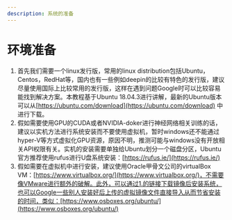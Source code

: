 ```yaml
---
description: 系统的准备
---
```


# 环境准备

1. 首先我们需要一个linux发行版，常用的linux distribution包括Ubuntu，Centos，RedHat等，国内也有一些例如deepin的比较有特色的发行版，建议尽量使用国际上比较常用的发行版，这样在遇到问题Google时可以比较容易能找到解决方案。本教程基于Ubuntu 18.04.3进行讲解，最新的Ubuntu版本可以从[https://ubuntu.com/download](https://ubuntu.com/download) 中进行下载。
2. 假如需要使用GPU的CUDA或者NVIDIA-doker进行神经网络相关训练的话，建议以实机方法进行系统安装而不要使用虚拟机，暂时windows还不能通过hyper-V等方式虚拟化GPU资源，原因不明，推测可能与windows没有开放相关API权限有关。实机的安装需要单独给Ubuntu划分一个磁盘分区，Ubuntu官方推荐使用rufus进行U盘系统安装：[https://rufus.ie/](https://rufus.ie/)
3. 假如需要在虚拟机中进行安装，建议使用Oracle甲骨文公司的virtualBox VM：[https://www.virtualbox.org/](https://www.virtualbox.org/)，不需要像VMware进行额外的破解。此外，可以通过1.的链接下载镜像后安装系统，也可以Google一些别人安装好后上传的虚拟镜像文件直接导入从而节省安装的时间，类似：[https://www.osboxes.org/ubuntu/](https://www.osboxes.org/ubuntu/)



